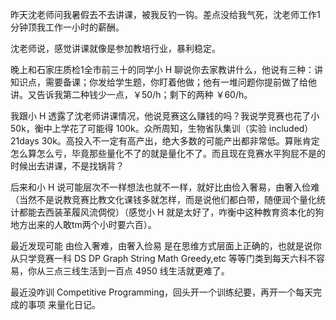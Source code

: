 昨天沈老师问我暑假去不去讲课，被我反钓一钩。差点没给我气死，沈老师工作1分钟顶我工作一小时的薪酬。

沈老师说，感觉讲课就像是参加教培行业，暴利稳定。

晚上和石家庄质检1全市前三十的同学小 H 聊说你去家教讲什么，他说有三种：讲知识点，需要备课；你发给学生题，你盯着他做；他有一堆问题你提前做了给他讲。又告诉我第二种钱少一点，￥50/h；剩下的两种 ￥60/h。

我跟小 H 透露了沈老师讲课情况，他说竞赛这么赚钱的吗？我说学竞赛也花了小 50k，衡中上学花了可能得 100k。众所周知，生物省队集训（实验 included）21days 30k。高投入不一定有高产出，绝大多数的可能产出都非常低。算账肯定怎么算怎么亏，毕竟那些量化不了的就是量化不了。而且现在竞赛水平狗屁不是的时候出去讲课，不是找锅背？

后来和小 H 说可能层次不一样想法也就不一样，就好比由俭入奢易，由奢入俭难（当然不是说教竞赛比教文化课钱多就怎样，而是说他们都白带，随便润个量化统计都能去西装革履风流倜傥）（感觉小 H 就是太好了，咋衡中这种教育资本化的狗地方出来的人敢tm两个小时要六百）。

最近发现可能 由俭入奢难，由奢入俭易 是在思维方式层面上正确的，也就是说你从只学竞赛一科 DS DP Graph String Math Greedy,etc 等等门类到每天六科不容易，你从三点三线生活到一百点 4950 线生活就更难了。

最近没咋训 Competitive Programming，回头开一个训练纪要，再开一个每天完成的事项 来量化日记。